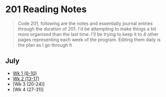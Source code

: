 # 201 Reading Notes 

> Code 201, following are the notes and essentially journal entries through the duration of 201. I'd be attempting to make things a bit more organised than the last time. I'll be trying to keep it to 4 other pages representing each week of the program. Editing them daily is the plan as I go through It

## July

* [Wk 1 (6-10)](wk1.md)
* [Wk 2 (13-17)](wk2.md)
* [Wk 3 (20-24)]
* [Wk 4 (27-31)]
